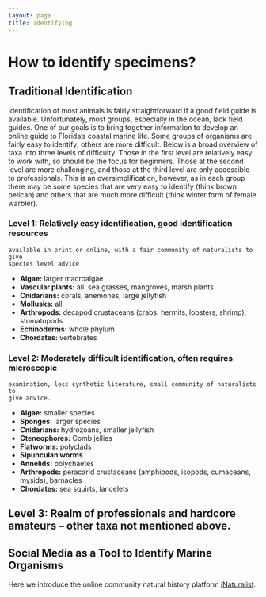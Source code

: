 ```yaml
---
layout: page
title: Identifying
---
```


# How to identify specimens?

## Traditional Identification

Identification of most animals is fairly straightforward if a good field guide
is available.  Unfortunately, most groups, especially in the ocean, lack field
guides.  One of our goals is to bring together information to develop an online
guide to Florida’s coastal marine life.  Some groups of organisms are fairly
easy to identify; others are more difficult. Below is a broad overview of taxa
into three levels of difficulty.  Those in the first level are relatively easy
to work with, so should be the focus for beginners.  Those at the second level
are more challenging, and those at the third level are only accessible to
professionals.  This is an oversimplification, however, as in each group there
may be some species that are very easy to identify (think brown pelican) and
others that are much more difficult (think winter form of female warbler).

### Level 1: Relatively easy identification, good identification resources
    available in print or online, with a fair community of naturalists to give
    species level advice

- **Algae:** larger macroalgae
- **Vascular plants:** all: sea grasses, mangroves, marsh plants
- **Cnidarians:** corals, anemones, large jellyfish
- **Mollusks:** all
- **Arthropods:** decapod crustaceans (crabs, hermits, lobsters, shrimp), stomatopods
- **Echinoderms:** whole phylum
- **Chordates:** vertebrates

### Level 2: Moderately difficult identification, often requires microscopic
    examination, less synthetic literature, small community of naturalists to
    give advice.

- **Algae:** smaller species
- **Sponges:** larger species
- **Cnidarians:** hydrozoans, smaller jellyfish
- **Cteneophores:** Comb jellies
- **Flatworms:** polyclads
- **Sipunculan worms**
- **Annelids:** polychaetes
- **Arthropods:** peracarid crustaceans (amphipods, isopods, cumaceans, mysids), barnacles
- **Chordates:** sea squirts, lancelets

## Level 3:  Realm of professionals and hardcore amateurs – other taxa not mentioned above.

## Social Media as a Tool to Identify Marine Organisms

Here we introduce the online community natural history platform [iNaturalist](http://inaturalist.org).
